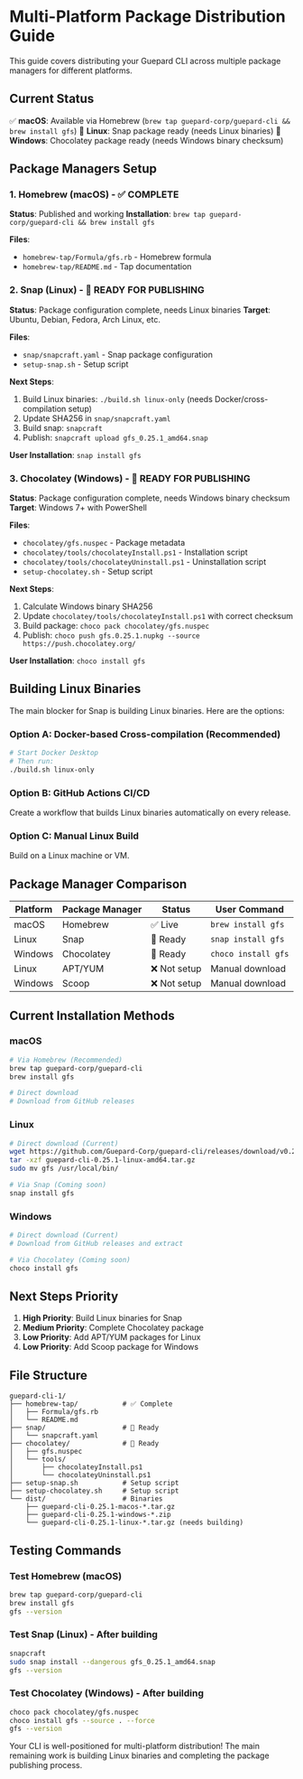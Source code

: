 # Multi-Platform Package Distribution Guide

This guide covers distributing your Guepard CLI across multiple package managers for different platforms.

## Current Status

✅ **macOS**: Available via Homebrew (`brew tap guepard-corp/guepard-cli && brew install gfs`)
🔄 **Linux**: Snap package ready (needs Linux binaries)
🔄 **Windows**: Chocolatey package ready (needs Windows binary checksum)

## Package Managers Setup

### 1. Homebrew (macOS) - ✅ COMPLETE

**Status**: Published and working
**Installation**: `brew tap guepard-corp/guepard-cli && brew install gfs`

**Files**:
- `homebrew-tap/Formula/gfs.rb` - Homebrew formula
- `homebrew-tap/README.md` - Tap documentation

### 2. Snap (Linux) - 🔄 READY FOR PUBLISHING

**Status**: Package configuration complete, needs Linux binaries
**Target**: Ubuntu, Debian, Fedora, Arch Linux, etc.

**Files**:
- `snap/snapcraft.yaml` - Snap package configuration
- `setup-snap.sh` - Setup script

**Next Steps**:
1. Build Linux binaries: `./build.sh linux-only` (needs Docker/cross-compilation setup)
2. Update SHA256 in `snap/snapcraft.yaml`
3. Build snap: `snapcraft`
4. Publish: `snapcraft upload gfs_0.25.1_amd64.snap`

**User Installation**: `snap install gfs`

### 3. Chocolatey (Windows) - 🔄 READY FOR PUBLISHING

**Status**: Package configuration complete, needs Windows binary checksum
**Target**: Windows 7+ with PowerShell

**Files**:
- `chocolatey/gfs.nuspec` - Package metadata
- `chocolatey/tools/chocolateyInstall.ps1` - Installation script
- `chocolatey/tools/chocolateyUninstall.ps1` - Uninstallation script
- `setup-chocolatey.sh` - Setup script

**Next Steps**:
1. Calculate Windows binary SHA256
2. Update `chocolatey/tools/chocolateyInstall.ps1` with correct checksum
3. Build package: `choco pack chocolatey/gfs.nuspec`
4. Publish: `choco push gfs.0.25.1.nupkg --source https://push.chocolatey.org/`

**User Installation**: `choco install gfs`

## Building Linux Binaries

The main blocker for Snap is building Linux binaries. Here are the options:

### Option A: Docker-based Cross-compilation (Recommended)
```bash
# Start Docker Desktop
# Then run:
./build.sh linux-only
```

### Option B: GitHub Actions CI/CD
Create a workflow that builds Linux binaries automatically on every release.

### Option C: Manual Linux Build
Build on a Linux machine or VM.

## Package Manager Comparison

| Platform | Package Manager | Status | User Command |
|----------|-----------------|--------|--------------|
| macOS    | Homebrew        | ✅ Live | `brew install gfs` |
| Linux    | Snap | 🔄 Ready | `snap install gfs` |
| Windows  | Chocolatey      | 🔄 Ready | `choco install gfs` |
| Linux    | APT/YUM         | ❌ Not setup | Manual download |
| Windows  | Scoop           | ❌ Not setup | Manual download |

## Current Installation Methods

### macOS
```bash
# Via Homebrew (Recommended)
brew tap guepard-corp/guepard-cli
brew install gfs

# Direct download
# Download from GitHub releases
```

### Linux
```bash
# Direct download (Current)
wget https://github.com/Guepard-Corp/guepard-cli/releases/download/v0.25.1/guepard-cli-0.25.1-linux-amd64.tar.gz
tar -xzf guepard-cli-0.25.1-linux-amd64.tar.gz
sudo mv gfs /usr/local/bin/

# Via Snap (Coming soon)
snap install gfs
```

### Windows
```bash
# Direct download (Current)
# Download from GitHub releases and extract

# Via Chocolatey (Coming soon)
choco install gfs
```

## Next Steps Priority

1. **High Priority**: Build Linux binaries for Snap
2. **Medium Priority**: Complete Chocolatey package
3. **Low Priority**: Add APT/YUM packages for Linux
4. **Low Priority**: Add Scoop package for Windows

## File Structure

```
guepard-cli-1/
├── homebrew-tap/           # ✅ Complete
│   ├── Formula/gfs.rb
│   └── README.md
├── snap/                   # 🔄 Ready
│   └── snapcraft.yaml
├── chocolatey/             # 🔄 Ready
│   ├── gfs.nuspec
│   └── tools/
│       ├── chocolateyInstall.ps1
│       └── chocolateyUninstall.ps1
├── setup-snap.sh           # Setup script
├── setup-chocolatey.sh     # Setup script
└── dist/                   # Binaries
    ├── guepard-cli-0.25.1-macos-*.tar.gz
    ├── guepard-cli-0.25.1-windows-*.zip
    └── guepard-cli-0.25.1-linux-*.tar.gz (needs building)
```

## Testing Commands

### Test Homebrew (macOS)
```bash
brew tap guepard-corp/guepard-cli
brew install gfs
gfs --version
```

### Test Snap (Linux) - After building
```bash
snapcraft
sudo snap install --dangerous gfs_0.25.1_amd64.snap
gfs --version
```

### Test Chocolatey (Windows) - After building
```bash
choco pack chocolatey/gfs.nuspec
choco install gfs --source . --force
gfs --version
```

Your CLI is well-positioned for multi-platform distribution! The main remaining work is building Linux binaries and completing the package publishing process.
